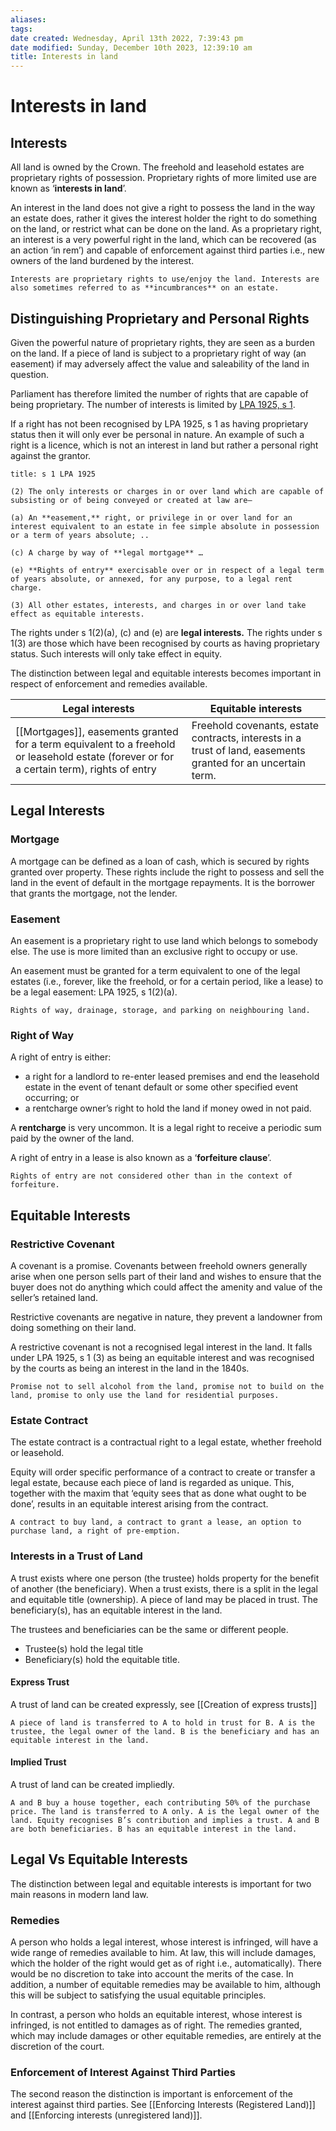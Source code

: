 ```yaml
---
aliases: 
tags: 
date created: Wednesday, April 13th 2022, 7:39:43 pm
date modified: Sunday, December 10th 2023, 12:39:10 am
title: Interests in land
---
```


# Interests in land

## Interests

All land is owned by the Crown. The freehold and leasehold estates are proprietary rights of possession. Proprietary rights of more limited use are known as ‘**interests in land**’.

An interest in the land does not give a right to possess the land in the way an estate does, rather it gives the interest holder the right to do something on the land, or restrict what can be done on the land. As a proprietary right, an interest is a very powerful right in the land, which can be recovered (as an action ‘in rem’) and capable of enforcement against third parties i.e., new owners of the land burdened by the interest.

```ad-defn
Interests are proprietary rights to use/enjoy the land. Interests are also sometimes referred to as **incumbrances** on an estate.
```

## Distinguishing Proprietary and Personal Rights

Given the powerful nature of proprietary rights, they are seen as a burden on the land. If a piece of land is subject to a proprietary right of way (an easement) if may adversely affect the value and saleability of the land in question.

Parliament has therefore limited the number of rights that are capable of being proprietary. The number of interests is limited by [LPA 1925, s 1](https://www.legislation.gov.uk/ukpga/Geo5/15-16/20/section/1).

If a right has not been recognised by LPA 1925, s 1 as having proprietary status then it will only ever be personal in nature. An example of such a right is a licence, which is not an interest in land but rather a personal right against the grantor.

```ad-statute
title: s 1 LPA 1925

(2) The only interests or charges in or over land which are capable of subsisting or of being conveyed or created at law are—

(a) An **easement,** right, or privilege in or over land for an interest equivalent to an estate in fee simple absolute in possession or a term of years absolute; ..

(c) A charge by way of **legal mortgage** …

(e) **Rights of entry** exercisable over or in respect of a legal term of years absolute, or annexed, for any purpose, to a legal rent charge.

(3) All other estates, interests, and charges in or over land take effect as equitable interests.
```

The rights under s 1(2)(a), (c) and (e) are **legal interests.** The rights under s 1(3) are those which have been recognised by courts as having proprietary status. Such interests will only take effect in equity.

The distinction between legal and equitable interests becomes important in respect of enforcement and remedies available.

| Legal interests                                                                                                                       | Equitable interests |
| ------------------------------------------------------------------------------------------------------------------------------------- | ------------------- |
| [[Mortgages]], easements granted for a term equivalent to a freehold or leasehold estate (forever or for a certain term), rights of entry | Freehold covenants, estate contracts, interests in a trust of land, easements granted for an uncertain term.                    |

## Legal Interests

### Mortgage

A mortgage can be defined as a loan of cash, which is secured by rights granted over property. These rights include the right to possess and sell the land in the event of default in the mortgage repayments. It is the borrower that grants the mortgage, not the lender.

### Easement

An easement is a proprietary right to use land which belongs to somebody else. The use is more limited than an exclusive right to occupy or use.

An easement must be granted for a term equivalent to one of the legal estates (i.e., forever, like the freehold, or for a certain period, like a lease) to be a legal easement: LPA 1925, s 1(2)(a).

```ad-example
Rights of way, drainage, storage, and parking on neighbouring land.
```

### Right of Way

A right of entry is either:

- a right for a landlord to re-enter leased premises and end the leasehold estate in the event of tenant default or some other specified event occurring; or
- a rentcharge owner’s right to hold the land if money owed in not paid.

A **rentcharge** is very uncommon. It is a legal right to receive a periodic sum paid by the owner of the land.

A right of entry in a lease is also known as a ‘**forfeiture clause**’.

```ad-note
Rights of entry are not considered other than in the context of forfeiture.
```

## Equitable Interests

### Restrictive Covenant

A covenant is a promise. Covenants between freehold owners generally arise when one person sells part of their land and wishes to ensure that the buyer does not do anything which could affect the amenity and value of the seller’s retained land.

Restrictive covenants are negative in nature, they prevent a landowner from doing something on their land.

A restrictive covenant is not a recognised legal interest in the land. It falls under LPA 1925, s 1 (3) as being an equitable interest and was recognised by the courts as being an interest in the land in the 1840s.

```ad-example
Promise not to sell alcohol from the land, promise not to build on the land, promise to only use the land for residential purposes.
```

### Estate Contract

The estate contract is a contractual right to a legal estate, whether freehold or leasehold.

Equity will order specific performance of a contract to create or transfer a legal estate, because each piece of land is regarded as unique. This, together with the maxim that ‘equity sees that as done what ought to be done’, results in an equitable interest arising from the contract.

```ad-example
A contract to buy land, a contract to grant a lease, an option to purchase land, a right of pre-emption.
```

### Interests in a Trust of Land

A trust exists where one person (the trustee) holds property for the benefit of another (the beneficiary). When a trust exists, there is a split in the legal and equitable title (ownership). A piece of land may be placed in trust. The beneficiary(s), has an equitable interest in the land.

The trustees and beneficiaries can be the same or different people.

- Trustee(s) hold the legal title
- Beneficiary(s) hold the equitable title.

#### Express Trust

A trust of land can be created expressly, see [[Creation of express trusts]]

```ad-example
A piece of land is transferred to A to hold in trust for B. A is the trustee, the legal owner of the land. B is the beneficiary and has an equitable interest in the land.
```

#### Implied Trust

A trust of land can be created impliedly.

```ad-example
A and B buy a house together, each contributing 50% of the purchase price. The land is transferred to A only. A is the legal owner of the land. Equity recognises B’s contribution and implies a trust. A and B are both beneficiaries. B has an equitable interest in the land.
```

## Legal Vs Equitable Interests

The distinction between legal and equitable interests is important for two main reasons in modern land law.

### Remedies

A person who holds a legal interest, whose interest is infringed, will have a wide range of remedies available to him. At law, this will include damages, which the holder of the right would get as of right i.e., automatically). There would be no discretion to take into account the merits of the case. In addition, a number of equitable remedies may be available to him, although this will be subject to satisfying the usual equitable principles.

In contrast, a person who holds an equitable interest, whose interest is infringed, is not entitled to damages as of right. The remedies granted, which may include damages or other equitable remedies, are entirely at the discretion of the court.

### Enforcement of Interest Against Third Parties

The second reason the distinction is important is enforcement of the interest against third parties. See [[Enforcing Interests (Registered Land)]] and [[Enforcing interests (unregistered land)]].
